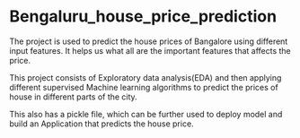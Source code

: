 # Bengaluru_house_price_prediction

The project is used to predict the house prices of Bangalore using different input features.
It helps us what all are the important features that affects the price.

This project consists of Exploratory data analysis(EDA) and then applying different supervised Machine
learning algorithms to predict the prices of house in different parts of the city.

This also has a pickle file, which can be further used to deploy model and build an Application that predicts the house price.
